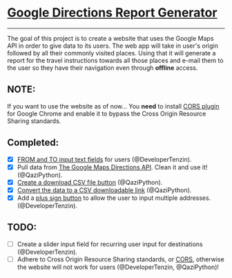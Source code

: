 # [Google Directions Report Generator](https://developertenzin.github.io/google_directions)
------------------------------------
The goal of this project is to create a website that uses the Google Maps API in order to give data to its users. The web app will take in user's origin followed by all their commonly visited places. Using that it will generate a report for the travel instructions towards all those places and e-mail them to the user so they have their navigation even through **offline** access.

## NOTE:
If you want to use the website as of now... You **need** to install [CORS plugin](https://chrome.google.com/webstore/detail/allow-control-allow-origi/nlfbmbojpeacfghkpbjhddihlkkiljbi?hl=en) for Google Chrome and enable it to bypass the Cross Origin Resource Sharing standards.

## Completed:
- [X] [FROM and TO input text fields](https://www.dropbox.com/s/tgubjs93bxqc4wd/Screenshot%202016-01-07%2019.49.33.png?dl=0) for users (@DeveloperTenzin).
- [X] Pull data from [The Google Maps Directions API](https://developers.google.com/maps/documentation/directions/intro#traffic-model). Clean it and use it! (@QaziPython).
- [X] [Create a download CSV file button](http://stackoverflow.com/questions/11620698/how-to-trigger-a-file-download-when-clicking-an-html-button-or-javascript) (@QaziPython).
- [X] [Convert the data to a CSV downloadable link](http://stackoverflow.com/questions/14964035/how-to-export-javascript-array-info-to-csv-on-client-side) (@QaziPython).
- [X] Add a [plus sign button](https://www.dropbox.com/s/iiobcwn5ikjusev/Screenshot%202016-01-07%2019.52.21.png?dl=0) to allow the user to input multiple addresses. (@DeveloperTenzin).

## TODO:
- [ ] Create a slider input field for recurring user input for destinations (@DeveloperTenzin).
- [ ] Adhere to Cross Origin Resource Sharing standards, or [CORS](http://www.html5rocks.com/en/tutorials/cors/), otherwise the website will not work for users (@DeveloperTenzin, @QaziPython)! 
